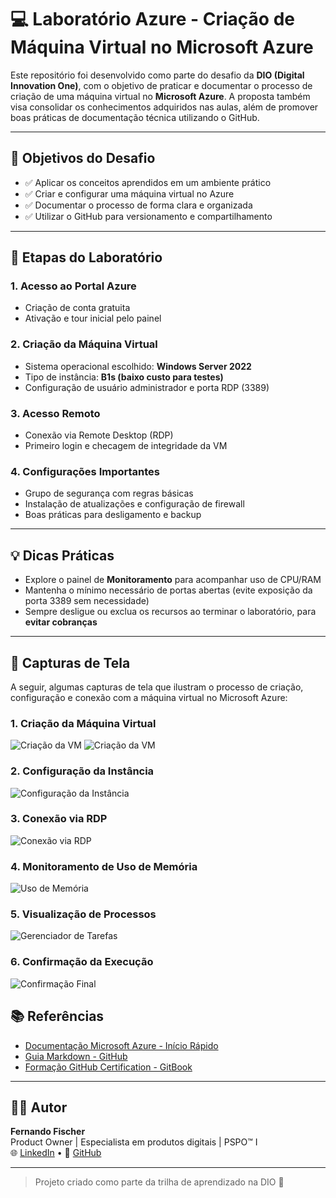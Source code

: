 # 💻 Laboratório Azure - Criação de Máquina Virtual no Microsoft Azure

Este repositório foi desenvolvido como parte do desafio da **DIO (Digital Innovation One)**, com o objetivo de praticar e documentar o processo de criação de uma máquina virtual no **Microsoft Azure**. A proposta também visa consolidar os conhecimentos adquiridos nas aulas, além de promover boas práticas de documentação técnica utilizando o GitHub.

---

## 🎯 Objetivos do Desafio

- ✅ Aplicar os conceitos aprendidos em um ambiente prático
- ✅ Criar e configurar uma máquina virtual no Azure
- ✅ Documentar o processo de forma clara e organizada
- ✅ Utilizar o GitHub para versionamento e compartilhamento

---

## 🧪 Etapas do Laboratório

### 1. Acesso ao Portal Azure
- Criação de conta gratuita
- Ativação e tour inicial pelo painel

### 2. Criação da Máquina Virtual
- Sistema operacional escolhido: **Windows Server 2022**
- Tipo de instância: **B1s (baixo custo para testes)**
- Configuração de usuário administrador e porta RDP (3389)

### 3. Acesso Remoto
- Conexão via Remote Desktop (RDP)
- Primeiro login e checagem de integridade da VM

### 4. Configurações Importantes
- Grupo de segurança com regras básicas
- Instalação de atualizações e configuração de firewall
- Boas práticas para desligamento e backup

---

## 💡 Dicas Práticas

- Explore o painel de **Monitoramento** para acompanhar uso de CPU/RAM
- Mantenha o mínimo necessário de portas abertas (evite exposição da porta 3389 sem necessidade)
- Sempre desligue ou exclua os recursos ao terminar o laboratório, para **evitar cobranças**

---

## 📸 Capturas de Tela

A seguir, algumas capturas de tela que ilustram o processo de criação, configuração e conexão com a máquina virtual no Microsoft Azure:

### 1. Criação da Máquina Virtual
![Criação da VM](https://github.com/fernandofischer-pm/azure-vm-lab/raw/bdac8d64a8c2337d48f9fb967ccb5629aac1dd21/images/1-criacao-vm.png)
![Criação da VM](https://github.com/fernandofischer-pm/azure-vm-lab/raw/bdac8d64a8c2337d48f9fb967ccb5629aac1dd21/images/1-criacao-vm.png)


### 2. Configuração da Instância
![Configuração da Instância](https://github.com/fernandofischer-pm/azure-vm-lab/raw/bdac8d64a8c2337d48f9fb967ccb5629aac1dd21/images/2-configuracao.png)

### 3. Conexão via RDP
![Conexão via RDP](https://github.com/fernandofischer-pm/azure-vm-lab/raw/bdac8d64a8c2337d48f9fb967ccb5629aac1dd21/images/3-conexao-rdp.png)

### 4. Monitoramento de Uso de Memória
![Uso de Memória](https://github.com/fernandofischer-pm/azure-vm-lab/raw/bdac8d64a8c2337d48f9fb967ccb5629aac1dd21/images/4-uso-memoria.png)

### 5. Visualização de Processos
![Gerenciador de Tarefas](https://github.com/fernandofischer-pm/azure-vm-lab/raw/bdac8d64a8c2337d48f9fb967ccb5629aac1dd21/images/5-processos.png)

### 6. Confirmação da Execução
![Confirmação Final](https://github.com/fernandofischer-pm/azure-vm-lab/raw/bdac8d64a8c2337d48f9fb967ccb5629aac1dd21/images/6-confirmacao.png)


## 📚 Referências

- [Documentação Microsoft Azure - Início Rápido](https://learn.microsoft.com/pt-br/azure/virtual-machines/windows/quick-create-portal)
- [Guia Markdown - GitHub](https://guides.github.com/features/mastering-markdown/)
- [Formação GitHub Certification - GitBook](https://github.com/digitalinnovationone/github-certification)

---

## 👨‍💻 Autor

**Fernando Fischer**  
Product Owner | Especialista em produtos digitais | PSPO™ I  
🌐 [LinkedIn](https://www.linkedin.com/in/fernando-fischer-1990/) • 🐙 [GitHub](https://github.com/fernandofischer-pm)

---

> Projeto criado como parte da trilha de aprendizado na DIO 🚀
